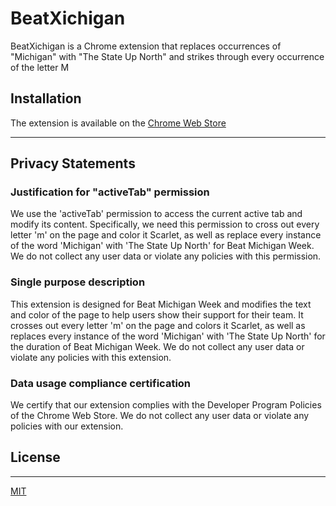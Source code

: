 # BeatXichigan

BeatXichigan is a Chrome extension that replaces occurrences of "Michigan" with "The State Up North" and strikes through every occurrence of the letter M

## Installation

The extension is available on the [Chrome Web Store](https://chrome.google.com/webstore/detail/beat-xichgan/loggefnnilboacceafpnpcekbacpfgkj)

---

## Privacy Statements

### Justification for "activeTab" permission

We use the 'activeTab' permission to access the current active tab and modify its content. Specifically, we need this permission to cross out every letter 'm' on the page and color it Scarlet, as well as replace every instance of the word 'Michigan' with 'The State Up North' for Beat Michigan Week. We do not collect any user data or violate any policies with this permission.

### Single purpose description

This extension is designed for Beat Michigan Week and modifies the text and color of the page to help users show their support for their team. It crosses out every letter 'm' on the page and colors it Scarlet, as well as replaces every instance of the word 'Michigan' with 'The State Up North' for the duration of Beat Michigan Week. We do not collect any user data or violate any policies with this extension.

### Data usage compliance certification

We certify that our extension complies with the Developer Program Policies of the Chrome Web Store. We do not collect any user data or violate any policies with our extension.

## License

---

[MIT](https://github.com/FerasDA/BeatXichigan/blob/master/LICENSE.txt)
